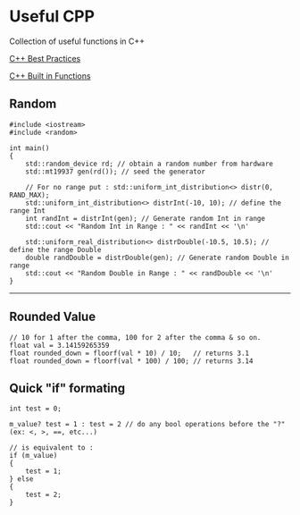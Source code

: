 # Useful CPP

Collection of useful functions in C++

[C++ Best Practices](https://github.com/cpp-best-practices/cppbestpractices/tree/master)

[C++ Built in Functions](https://github.com/Bhupesh-V/30-seconds-of-cpp)

## Random
```
#include <iostream>
#include <random>

int main()
{
    std::random_device rd; // obtain a random number from hardware
    std::mt19937 gen(rd()); // seed the generator

    // For no range put : std::uniform_int_distribution<> distr(0, RAND_MAX);
    std::uniform_int_distribution<> distrInt(-10, 10); // define the range Int
    int randInt = distrInt(gen); // Generate random Int in range
    std::cout << "Random Int in Range : " << randInt << '\n'

    std::uniform_real_distribution<> distrDouble(-10.5, 10.5); // define the range Double
    double randDouble = distrDouble(gen); // Generate random Double in range
    std::cout << "Random Double in Range : " << randDouble << '\n'
}
```
---

## Rounded Value
```
// 10 for 1 after the comma, 100 for 2 after the comma & so on.
float val = 3.14159265359
float rounded_down = floorf(val * 10) / 10;   // returns 3.1
float rounded_down = floorf(val * 100) / 100; // returns 3.14
```

## Quick "if" formating
````
int test = 0;

m_value? test = 1 : test = 2 // do any bool operations before the "?" (ex: <, >, ==, etc...)

// is equivalent to :
if (m_value)
{
    test = 1;
} else
{
    test = 2;
}
````


